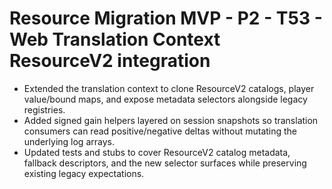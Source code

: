 # Resource Migration MVP - P2 - T53 - Web Translation Context ResourceV2 integration

- Extended the translation context to clone ResourceV2 catalogs, player value/bound maps, and expose metadata selectors alongside legacy registries.
- Added signed gain helpers layered on session snapshots so translation consumers can read positive/negative deltas without mutating the underlying log arrays.
- Updated tests and stubs to cover ResourceV2 catalog metadata, fallback descriptors, and the new selector surfaces while preserving existing legacy expectations.
